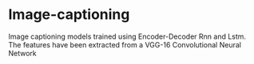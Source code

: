# Image-captioning
Image captioning models trained using Encoder-Decoder Rnn and Lstm. The features have been extracted from a VGG-16 Convolutional Neural Network  

